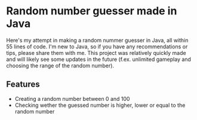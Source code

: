 # Random number guesser made in Java

Here's my attempt in making a random nummer guesser in Java, all within 55 lines of code.
I'm new to Java, so if you have any recommendations or tips, please share them with me.
This project was relatively quickly made and will likely see some updates in the future (f.ex. unlimited gameplay and choosing the range of the random number).

## Features
- Creating a random number between 0 and 100
- Checking wether the guessed number is higher, lower or equal to the random number
